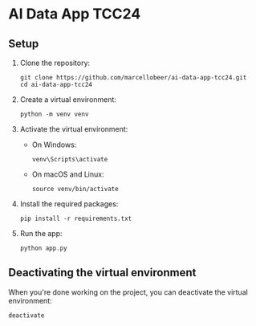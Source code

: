 # AI Data App TCC24

   ## Setup

   1. Clone the repository:
      ```
      git clone https://github.com/marcellobeer/ai-data-app-tcc24.git
      cd ai-data-app-tcc24
      ```

   2. Create a virtual environment:
      ```
      python -m venv venv
      ```

   3. Activate the virtual environment:
      - On Windows:
        ```
        venv\Scripts\activate
        ```
      - On macOS and Linux:
        ```
        source venv/bin/activate
        ```

   4. Install the required packages:
      ```
      pip install -r requirements.txt
      ```

   5. Run the app:
      ```
      python app.py
      ```

   ## Deactivating the virtual environment

   When you're done working on the project, you can deactivate the virtual environment:
   ```
   deactivate
   ```
